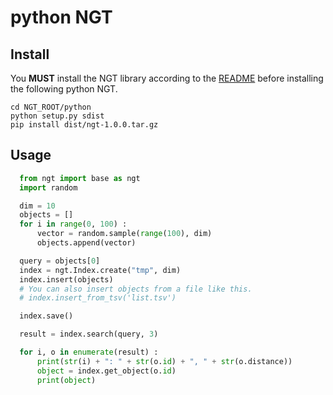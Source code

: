 
# python NGT

## Install

You **MUST** install the NGT library according to the [README](../README.md#build) before installing the following python NGT.

```
cd NGT_ROOT/python
python setup.py sdist
pip install dist/ngt-1.0.0.tar.gz
```

## Usage

```python
  from ngt import base as ngt
  import random

  dim = 10
  objects = []
  for i in range(0, 100) :
      vector = random.sample(range(100), dim)
      objects.append(vector)

  query = objects[0]
  index = ngt.Index.create("tmp", dim)
  index.insert(objects)
  # You can also insert objects from a file like this.
  # index.insert_from_tsv('list.tsv') 

  index.save()

  result = index.search(query, 3)

  for i, o in enumerate(result) :
      print(str(i) + ": " + str(o.id) + ", " + str(o.distance))
      object = index.get_object(o.id)
      print(object)
```

